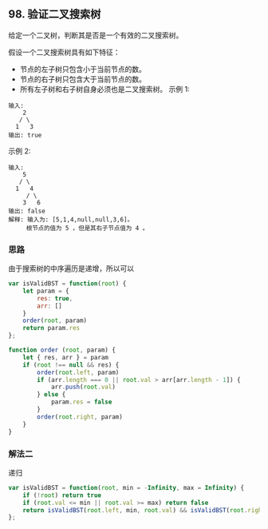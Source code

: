 ## 98. 验证二叉搜索树
给定一个二叉树，判断其是否是一个有效的二叉搜索树。

假设一个二叉搜索树具有如下特征：

- 节点的左子树只包含小于当前节点的数。
- 节点的右子树只包含大于当前节点的数。
- 所有左子树和右子树自身必须也是二叉搜索树。
示例 1:
```
输入:
    2
   / \
  1   3
输出: true
```

示例 2:
```
输入:
    5
   / \
  1   4
     / \
    3   6
输出: false
解释: 输入为: [5,1,4,null,null,3,6]。
     根节点的值为 5 ，但是其右子节点值为 4 。
```

### 思路
由于搜索树的中序遍历是递增，所以可以
```javascript
var isValidBST = function(root) {
    let param = {
        res: true,
        arr: []
    }
    order(root, param)
    return param.res
};

function order (root, param) {
    let { res, arr } = param
    if (root !== null && res) {
        order(root.left, param)
        if (arr.length === 0 || root.val > arr[arr.length - 1]) {
            arr.push(root.val)
        } else {
            param.res = false
        }
        order(root.right, param)
    }
}
```

### 解法二

递归
```javascript
var isValidBST = function(root, min = -Infinity, max = Infinity) {
    if (!root) return true
    if (root.val <= min || root.val >= max) return false
    return isValidBST(root.left, min, root.val) && isValidBST(root.right, root.val, max)
};
```